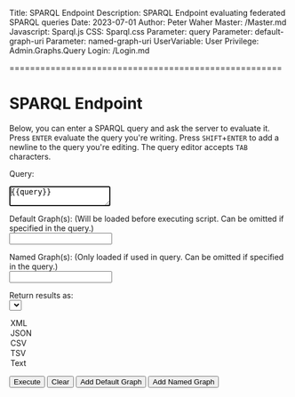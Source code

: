 ﻿Title: SPARQL Endpoint
Description: SPARQL Endpoint evaluating federated SPARQL queries
Date: 2023-07-01
Author: Peter Waher
Master: /Master.md
Javascript: Sparql.js
CSS: Sparql.css
Parameter: query
Parameter: default-graph-uri
Parameter: named-graph-uri
UserVariable: User
Privilege: Admin.Graphs.Query
Login: /Login.md

=====================================================

SPARQL Endpoint
==================

Below, you can enter a SPARQL query and ask the server to evaluate it.
Press `ENTER` evaluate the query you're writing. 
Press `SHIFT`+`ENTER` to add a newline to the query you're editing.
The query editor accepts `TAB` characters.

<form id="QueryForm" action="/sparql" method="post" enctype="application/x-www-form-urlencoded">

Query:  
<textarea id="query" name="query" autofocus="autofocus" wrap="hard" onkeydown="return QueryKeyDown(this,event);">{{query}}</textarea>

Default Graph\(s): (Will be loaded before executing script. Can be omitted if specified in the query.)  
<input type="text" id="defaultGraph1" name="default-graph-uri"/>

Named Graph\(s): (Only loaded if used in query. Can be omitted if specified in the query.)  
<input type="text" id="namedGraph1" name="named-graph-uri"/>

Return results as:  
<select id="ReturnType">
<option selected value="Xml">XML</option>
<option value="Json">JSON</option>
<option value="Csv">CSV</option>
<option value="Tsv">TSV</option>
<option value="Text">Text</option>
</select>

<button type="button" onclick="ExecuteQuery()">Execute</button>
<button type="button" onclick="ClearAll();">Clear</button>
<button type="button" onclick="AddDefaultGraph();">Add Default Graph</button>
<button type="button" onclick="AddNamedGraph();">Add Named Graph</button>

</form>

<fieldset id="Result" style="display:none">
<legend>Result</legend>
</fieldset>
